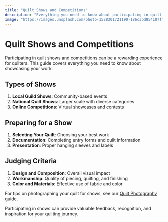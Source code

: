 ```yaml
---
title: "Quilt Shows and Competitions"
description: "Everything you need to know about participating in quilt shows and competitions, from preparation to presentation."
image: "https://images.unsplash.com/photo-1528301721190-186c3bd85418?fm=jpg&w=1200"
---
```


# Quilt Shows and Competitions

Participating in quilt shows and competitions can be a rewarding experience for quilters. This guide covers everything you need to know about showcasing your work.

## Types of Shows

1. **Local Guild Shows**: Community-based events
2. **National Quilt Shows**: Larger scale with diverse categories
3. **Online Competitions**: Virtual showcases and contests

## Preparing for a Show

1. **Selecting Your Quilt**: Choosing your best work
2. **Documentation**: Completing entry forms and quilt information
3. **Presentation**: Proper hanging sleeves and labels

## Judging Criteria

1. **Design and Composition**: Overall visual impact
2. **Workmanship**: Quality of piecing, quilting, and finishing
3. **Color and Materials**: Effective use of fabric and color

For tips on photographing your quilt for shows, see our [Quilt Photography](/pillars/quilt-photography) guide.

Participating in shows can provide valuable feedback, recognition, and inspiration for your quilting journey.